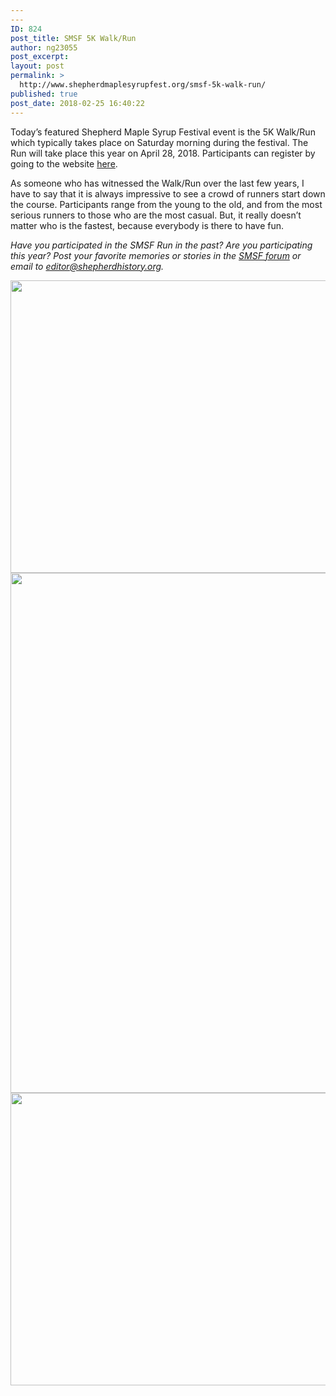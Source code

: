 ```yaml
---
---
ID: 824
post_title: SMSF 5K Walk/Run
author: ng23055
post_excerpt:
layout: post
permalink: >
  http://www.shepherdmaplesyrupfest.org/smsf-5k-walk-run/
published: true
post_date: 2018-02-25 16:40:22
---
```

Today’s featured Shepherd Maple Syrup Festival event is the 5K Walk/Run which typically takes place on Saturday morning during the festival. The Run will take place this year on April 28, 2018. Participants can register by going to the website <a href="http://www.runmsf.com/">here</a>.

As someone who has witnessed the Walk/Run over the last few years, I have to say that it is always impressive to see a crowd of runners start down the course. Participants range from the young to the old, and from the most serious runners to those who are the most casual. But, it really doesn’t matter who is the fastest, because everybody is there to have fun.

<i>Have you participated in the SMSF Run in the past? Are you participating this year? Post your favorite memories or stories in the <a href="http://www.shepherdmaplesyrupfest.org/forum/?view=forum&amp;id=13">SMSF forum</a> or email to <a href="mailto:editor@shepherdhistory.org">editor@shepherdhistory.org</a>.</i><!--more-->

<img title="" src="http://www.shepherdmaplesyrupfest.org/wp-content/uploads/2018/02/null.jpeg" alt="" width="624" height="468" />

<img title="" src="http://www.shepherdmaplesyrupfest.org/wp-content/uploads/2018/02/null-1.jpeg" alt="" width="624" height="832" />

<img title="" src="http://www.shepherdmaplesyrupfest.org/wp-content/uploads/2018/02/null-2.jpeg" alt="" width="624" height="468" />

&nbsp;